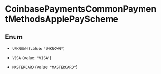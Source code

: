 
# CoinbasePaymentsCommonPaymentMethodsApplePayScheme

## Enum


* `UNKNOWN` (value: `"UNKNOWN"`)

* `VISA` (value: `"VISA"`)

* `MASTERCARD` (value: `"MASTERCARD"`)



